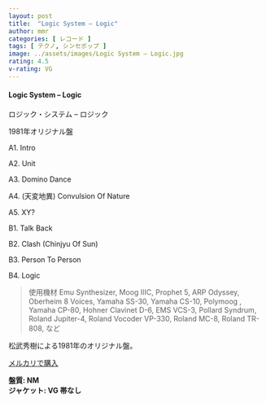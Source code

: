 ```yaml
---
layout: post
title:  "Logic System – Logic"
author: mmr
categories: [ レコード ]
tags: [ テクノ, シンセポップ ]
image: ../assets/images/Logic System – Logic.jpg
rating: 4.5
v-rating: VG
---
```


#### Logic System – Logic

ロジック・システム – ロジック

1981年オリジナル盤

A1. Intro

A2. Unit

A3. Domino Dance

A4. (天変地異) Convulsion Of Nature

A5. XY?

B1. Talk Back

B2. Clash (Chinjyu Of Sun)

B3. Person To Person

B4. Logic

> 使用機材
Emu Synthesizer, Moog IIIC, Prophet 5, ARP Odyssey, Oberheim 8 Voices, Yamaha SS-30, Yamaha CS-10, Polymoog , Yamaha CP-80, Hohner Clavinet D-6, EMS VCS-3, Pollard Syndrum, Roland Jupiter-4, Roland Vocoder VP-330, Roland MC-8, Roland TR-808, など

松武秀樹による1981年のオリジナル盤。

[メルカリで購入](https://jp.mercari.com/item/m66419316264)

<div class="mt-4 mb-4 d-flex align-items-center">
<strong class="mr-1">盤質: NM</strong>
</div>
<div class="mt-4 mb-4 d-flex align-items-center">
<strong class="mr-1">ジャケット: VG 帯なし</strong>
</div>
